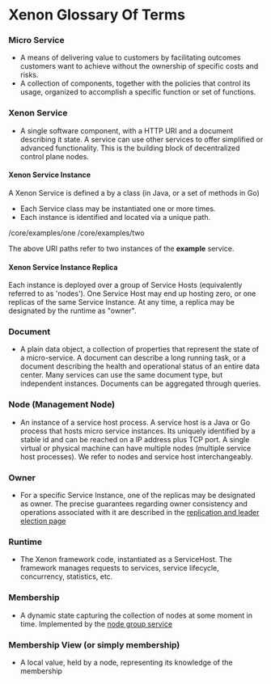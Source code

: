 # Xenon Glossary Of Terms

### Micro Service
* A means of delivering value to customers by facilitating outcomes customers want to achieve without the ownership of specific costs and risks. 
* A collection of components, together with the policies that control its usage, organized to accomplish a specific function or set of functions. 

### Xenon Service
* A single software component, with a HTTP URI and a document describing it state. A service can use other services to offer simplified or advanced functionality. This is the building block of decentralized control plane nodes. 

#### Xenon Service Instance
A Xenon Service is defined a by a class (in Java, or a set of methods in Go)

* Each Service class may be instantiated one or more times.
* Each instance is identified and located via a unique path.

/core/examples/one
/core/examples/two

The above URI paths refer to two instances of the **example** service.

#### Xenon Service Instance Replica
Each instance is deployed over a group of Service Hosts (equivalently referred to as 'nodes'). One Service Host may end up hosting zero, or one replicas of the same Service Instance. At any time, a replica may be designated by the runtime as "owner". 

### Document
* A plain data object, a collection of properties that represent the state of a micro-service. A document can describe a long running task, or a document describing the health and operational status of an entire data center. Many services can use the same document type, but independent instances. Documents can be aggregated through queries.

### Node (Management Node)
* An instance of a service host process. A service host is a Java or Go process that hosts micro service instances. Its uniquely identified by a stable id and can be reached on a IP address plus TCP port. A single virtual or physical machine can have multiple nodes (multiple service host processes). We refer to nodes and service host interchangeably.

### Owner
* For a specific Service Instance, one of the replicas may be designated as owner. The precise guarantees regarding owner consistency and operations associated with it are described in the [replication and leader election page](./leaderElectionAndReplicationDesignPage)

### Runtime
* The Xenon framework code, instantiated as a ServiceHost. The framework manages requests to services, service lifecycle, concurrency, statistics, etc. 

### Membership
* A dynamic state capturing the collection of nodes at some moment in time. Implemented by the [node group service](./NodeGroupService)

### Membership View (or simply membership)
* A local value, held by a node, representing its knowledge of the membership


